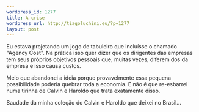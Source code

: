 ```yaml
--- 
wordpress_id: 1277
title: A crise
wordpress_url: http://tiagoluchini.eu/?p=1277
layout: post
---
```

Eu estava projetando um jogo de tabuleiro que incluísse o chamado "Agency Cost". Na prática isso quer dizer que os dirigentes das empresas tem seus próprios objetivos pessoais que, muitas vezes, diferem dos da empresa e isso causa custos.

Meio que abandonei a ideia porque provavelmente essa pequena possibilidade poderia quebrar toda a economia. E não é que re-esbarrei numa tirinha de Calvin e Haroldo que trata exatamente disso. 

Saudade da minha coleção do Calvin e Haroldo que deixei no Brasil...

<img src="http://tiagoluchini.eu/wp-content/uploads/2009/02/calvin-on-supply-and-demand.jpg" alt="" title="calvin-on-supply-and-demand" class="alignnone size-full wp-image-1278" />

